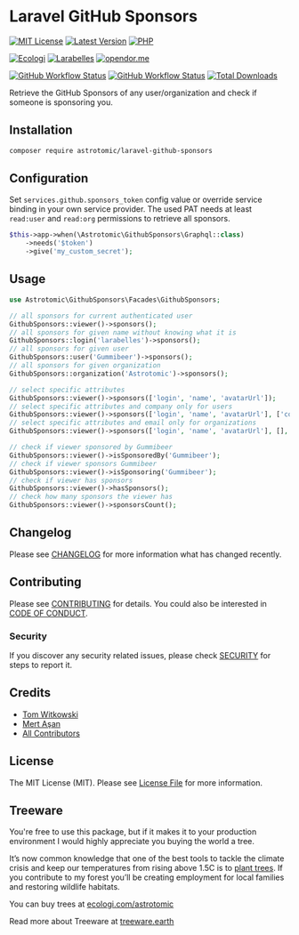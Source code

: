 # Laravel GitHub Sponsors

[![MIT License](https://img.shields.io/github/license/Astrotomic/laravel-github-sponsors.svg?label=License&color=blue&style=for-the-badge)](https://github.com/Astrotomic/laravel-github-sponsors/blob/main/LICENSE.md)
[![Latest Version](http://img.shields.io/packagist/v/astrotomic/laravel-github-sponsors.svg?label=Release&style=for-the-badge)](https://packagist.org/packages/astrotomic/laravel-github-sponsors)
[![PHP](https://img.shields.io/packagist/php-v/astrotomic/laravel-github-sponsors?color=%238892BE&style=for-the-badge)](https://github.com/Astrotomic/laravel-github-sponsors/blob/main/composer.json)

[![Ecologi](https://img.shields.io/ecologi/trees/astrotomic?color=green&label=Treeware&style=for-the-badge)](https://forest.astrotomic.info)
[![Larabelles](https://img.shields.io/badge/Larabelles-%F0%9F%A6%84-lightpink?style=for-the-badge)](https://larabelles.com)
[![opendor.me](https://img.shields.io/badge/opendor.me-%F0%9F%9A%80-ff4297?style=for-the-badge)](https://opendor.me)

[![GitHub Workflow Status](https://img.shields.io/github/actions/workflow/status/Astrotomic/laravel-github-sponsors/pest.yml?branch=main&style=flat-square&logoColor=white&logo=github&label=Tests)](https://github.com/Astrotomic/laravel-github-sponsors/actions?query=workflow%3Apest)
[![GitHub Workflow Status](https://img.shields.io/github/actions/workflow/status/Astrotomic/laravel-github-sponsors/phpcs.yml?branch=main&style=flat-square&logoColor=white&logo=github&label=PHP+CS)](https://github.com/Astrotomic/laravel-github-sponsors/actions?query=workflow%3Aphpcs)
[![Total Downloads](https://img.shields.io/packagist/dt/astrotomic/laravel-github-sponsors.svg?label=Downloads&style=flat-square)](https://packagist.org/packages/astrotomic/laravel-github-sponsors)

Retrieve the GitHub Sponsors of any user/organization and check if someone is sponsoring you.

## Installation

```bash
composer require astrotomic/laravel-github-sponsors
```

## Configuration

Set `services.github.sponsors_token` config value or override service binding in your own service provider.
The used PAT needs at least `read:user` and `read:org` permissions to retrieve all sponsors.

```php
$this->app->when(\Astrotomic\GithubSponsors\Graphql::class)
    ->needs('$token')
    ->give('my_custom_secret');
```

## Usage

```php
use Astrotomic\GithubSponsors\Facades\GithubSponsors;

// all sponsors for current authenticated user
GithubSponsors::viewer()->sponsors();
// all sponsors for given name without knowing what it is
GithubSponsors::login('larabelles')->sponsors();
// all sponsors for given user
GithubSponsors::user('Gummibeer')->sponsors();
// all sponsors for given organization
GithubSponsors::organization('Astrotomic')->sponsors();

// select specific attributes
GithubSponsors::viewer()->sponsors(['login', 'name', 'avatarUrl']);
// select specific attributes and company only for users
GithubSponsors::viewer()->sponsors(['login', 'name', 'avatarUrl'], ['company']);
// select specific attributes and email only for organizations
GithubSponsors::viewer()->sponsors(['login', 'name', 'avatarUrl'], [], ['email']);

// check if viewer sponsored by Gummibeer
GithubSponsors::viewer()->isSponsoredBy('Gummibeer');
// check if viewer sponsors Gummibeer
GithubSponsors::viewer()->isSponsoring('Gummibeer');
// check if viewer has sponsors
GithubSponsors::viewer()->hasSponsors();
// check how many sponsors the viewer has
GithubSponsors::viewer()->sponsorsCount();
```

## Changelog

Please see [CHANGELOG](CHANGELOG.md) for more information what has changed recently.

## Contributing

Please see [CONTRIBUTING](https://github.com/Astrotomic/.github/blob/master/CONTRIBUTING.md) for details. You could also be interested in [CODE OF CONDUCT](https://github.com/Astrotomic/.github/blob/master/CODE_OF_CONDUCT.md).

### Security

If you discover any security related issues, please check [SECURITY](https://github.com/Astrotomic/.github/blob/master/SECURITY.md) for steps to report it.

## Credits

- [Tom Witkowski](https://github.com/Gummibeer)
- [Mert Aşan](https://github.com/mertasan)
- [All Contributors](../../contributors)

## License

The MIT License (MIT). Please see [License File](LICENSE.md) for more information.

## Treeware

You're free to use this package, but if it makes it to your production environment I would highly appreciate you buying the world a tree.

It’s now common knowledge that one of the best tools to tackle the climate crisis and keep our temperatures from rising above 1.5C is to [plant trees](https://www.bbc.co.uk/news/science-environment-48870920). If you contribute to my forest you’ll be creating employment for local families and restoring wildlife habitats.

You can buy trees at [ecologi.com/astrotomic](https://forest.astrotomic.info)

Read more about Treeware at [treeware.earth](https://treeware.earth)
